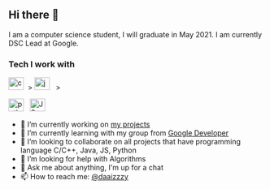 ## Hi there 👋

I am a computer science student, I will graduate in May 2021. I am currently DSC Lead at Google.

### Tech I work with

<img src="https://github.com/Okidoki0110/Okidoki0110/tree/master/assets/c.png" alt="c" height="25" width="30"/> &nbsp;>
<img src="https://github.com/Okidoki0110/Okidoki0110/tree/master/assets/java.jpg" alt="java" height="25" width="30"/> &nbsp;  > 





<img src="https://github.com/Okidoki0110/Okidoki0110/tree/master/assets/python.png" alt="python" height="25" width="30"/> &nbsp;   <img src="https://github.com/Okidoki0110/Okidoki0110/tree/master/assets/JS.png" alt="JS" height="25" width="30"/> &nbsp;    <img />



- 🔭 I’m currently working on [my projects](https://github.com/Okidoki0110)
- 🌱 I’m currently learning with my group from [Google Developer](https://developers.google.com/community/dsc)
- 👯 I’m looking to collaborate on all projects that have programming language C/C++, Java, JS, Python
- 🤔 I’m looking for help with Algorithms
- 💬 Ask me about anything, I'm up for a chat
- 📫 How to reach me: [@daaizzzy](https://twitter.com/daaizzzy) 
